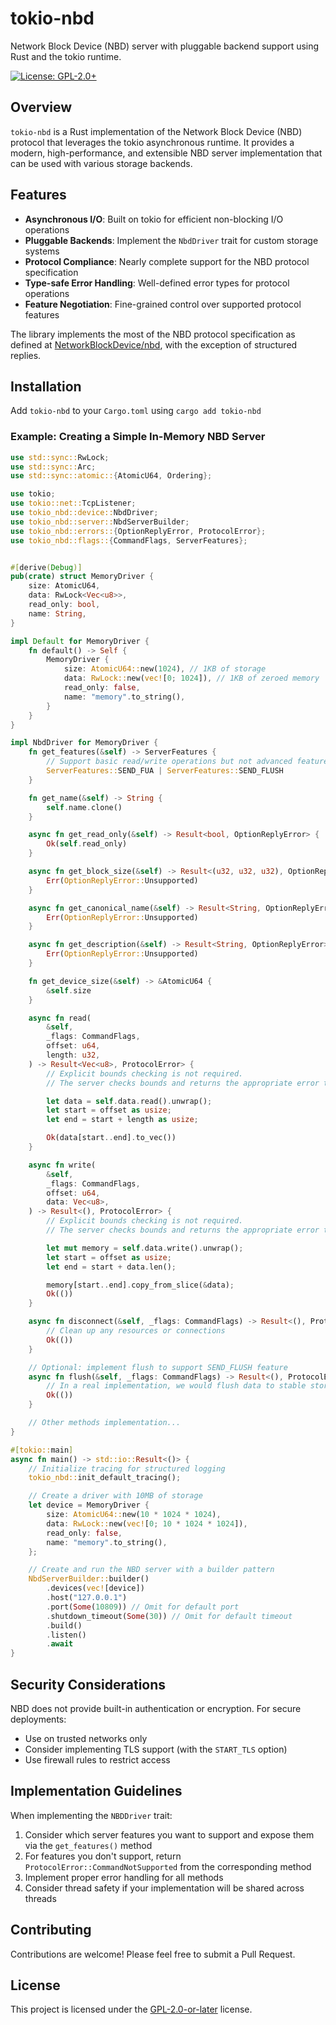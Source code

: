 # tokio-nbd

Network Block Device (NBD) server with pluggable backend support using Rust and the tokio runtime.

[![License: GPL-2.0+](https://img.shields.io/badge/License-GPL%20v2%2B-blue.svg)](https://www.gnu.org/licenses/old-licenses/gpl-2.0.en.html)

## Overview

`tokio-nbd` is a Rust implementation of the Network Block Device (NBD) protocol that leverages the tokio asynchronous runtime. It provides a modern, high-performance, and extensible NBD server implementation that can be used with various storage backends.

## Features

- **Asynchronous I/O**: Built on tokio for efficient non-blocking I/O operations
- **Pluggable Backends**: Implement the `NbdDriver` trait for custom storage systems
- **Protocol Compliance**: Nearly complete support for the NBD protocol specification
- **Type-safe Error Handling**: Well-defined error types for protocol operations
- **Feature Negotiation**: Fine-grained control over supported protocol features

The library implements the most of the NBD protocol specification as defined at [NetworkBlockDevice/nbd](https://github.com/NetworkBlockDevice/nbd/blob/master/doc/proto.md), with the exception of structured replies.

## Installation

Add `tokio-nbd` to your `Cargo.toml` using `cargo add tokio-nbd`

### Example: Creating a Simple In-Memory NBD Server

```rust
use std::sync::RwLock;
use std::sync::Arc;
use std::sync::atomic::{AtomicU64, Ordering};

use tokio;
use tokio::net::TcpListener;
use tokio_nbd::device::NbdDriver;
use tokio_nbd::server::NbdServerBuilder;
use tokio_nbd::errors::{OptionReplyError, ProtocolError};
use tokio_nbd::flags::{CommandFlags, ServerFeatures};


#[derive(Debug)]
pub(crate) struct MemoryDriver {
    size: AtomicU64,
    data: RwLock<Vec<u8>>,
    read_only: bool,
    name: String,
}

impl Default for MemoryDriver {
    fn default() -> Self {
        MemoryDriver {
            size: AtomicU64::new(1024), // 1KB of storage
            data: RwLock::new(vec![0; 1024]), // 1KB of zeroed memory
            read_only: false,
            name: "memory".to_string(),
        }
    }
}

impl NbdDriver for MemoryDriver {
    fn get_features(&self) -> ServerFeatures {
        // Support basic read/write operations but not advanced features
        ServerFeatures::SEND_FUA | ServerFeatures::SEND_FLUSH
    }

    fn get_name(&self) -> String {
        self.name.clone()
    }

    async fn get_read_only(&self) -> Result<bool, OptionReplyError> {
        Ok(self.read_only)
    }

    async fn get_block_size(&self) -> Result<(u32, u32, u32), OptionReplyError> {
        Err(OptionReplyError::Unsupported)
    }

    async fn get_canonical_name(&self) -> Result<String, OptionReplyError> {
        Err(OptionReplyError::Unsupported)
    }

    async fn get_description(&self) -> Result<String, OptionReplyError> {
        Err(OptionReplyError::Unsupported)
    }

    fn get_device_size(&self) -> &AtomicU64 {
        &self.size
    }

    async fn read(
        &self,
        _flags: CommandFlags,
        offset: u64,
        length: u32,
    ) -> Result<Vec<u8>, ProtocolError> {
        // Explicit bounds checking is not required.
        // The server checks bounds and returns the appropriate error to the client.

        let data = self.data.read().unwrap();
        let start = offset as usize;
        let end = start + length as usize;

        Ok(data[start..end].to_vec())
    }

    async fn write(
        &self,
        _flags: CommandFlags,
        offset: u64,
        data: Vec<u8>,
    ) -> Result<(), ProtocolError> {
        // Explicit bounds checking is not required.
        // The server checks bounds and returns the appropriate error to the client.

        let mut memory = self.data.write().unwrap();
        let start = offset as usize;
        let end = start + data.len();

        memory[start..end].copy_from_slice(&data);
        Ok(())
    }

    async fn disconnect(&self, _flags: CommandFlags) -> Result<(), ProtocolError> {
        // Clean up any resources or connections
        Ok(())
    }

    // Optional: implement flush to support SEND_FLUSH feature
    async fn flush(&self, _flags: CommandFlags) -> Result<(), ProtocolError> {
        // In a real implementation, we would flush data to stable storage
        Ok(())
    }

    // Other methods implementation...
}

#[tokio::main]
async fn main() -> std::io::Result<()> {
    // Initialize tracing for structured logging
    tokio_nbd::init_default_tracing();

    // Create a driver with 10MB of storage
    let device = MemoryDriver {
        size: AtomicU64::new(10 * 1024 * 1024),
        data: RwLock::new(vec![0; 10 * 1024 * 1024]),
        read_only: false,
        name: "memory".to_string(),
    };

    // Create and run the NBD server with a builder pattern
    NbdServerBuilder::builder()
        .devices(vec![device])
        .host("127.0.0.1")
        .port(Some(10809)) // Omit for default port
        .shutdown_timeout(Some(30)) // Omit for default timeout
        .build()
        .listen()
        .await
}
```

## Security Considerations

NBD does not provide built-in authentication or encryption. For secure deployments:

- Use on trusted networks only
- Consider implementing TLS support (with the `START_TLS` option)
- Use firewall rules to restrict access

## Implementation Guidelines

When implementing the `NBDDriver` trait:

1. Consider which server features you want to support and expose them via the `get_features()` method
2. For features you don't support, return `ProtocolError::CommandNotSupported` from the corresponding method
3. Implement proper error handling for all methods
4. Consider thread safety if your implementation will be shared across threads

## Contributing

Contributions are welcome! Please feel free to submit a Pull Request.

## License

This project is licensed under the [GPL-2.0-or-later](LICENSE) license.
